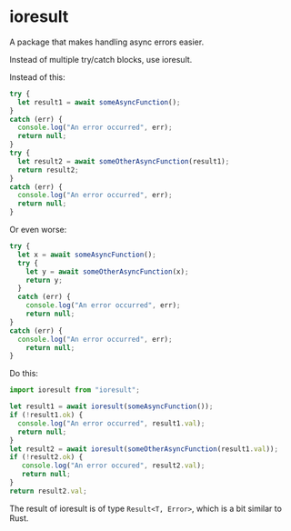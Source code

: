 # ioresult

A package that makes handling async errors easier.

Instead of multiple try/catch blocks, use ioresult.


Instead of this:

```ts
try {
  let result1 = await someAsyncFunction();
}
catch (err) {
  console.log("An error occurred", err);
  return null;
}
try {
  let result2 = await someOtherAsyncFunction(result1);
  return result2;
}
catch (err) {
  console.log("An error occurred", err);
  return null;
}
```

Or even worse:

```ts
try {
  let x = await someAsyncFunction();
  try {
    let y = await someOtherAsyncFunction(x);
    return y;
  }
  catch (err) {
    console.log("An error occurred", err);
    return null;
}
catch (err) {
  console.log("An error occurred", err);
    return null;
}
```

Do this:

```ts
import ioresult from "ioresult";

let result1 = await ioresult(someAsyncFunction());
if (!result1.ok) {
  console.log("An error occurred", result1.val);
  return null;
}
let result2 = await ioresult(someOtherAsyncFunction(result1.val));
if (!result2.ok) {
   console.log("An error occured", result2.val);
   return null;
}
return result2.val;
```

The result of ioresult is of type ```Result<T, Error>```, which is a bit similar to Rust.
